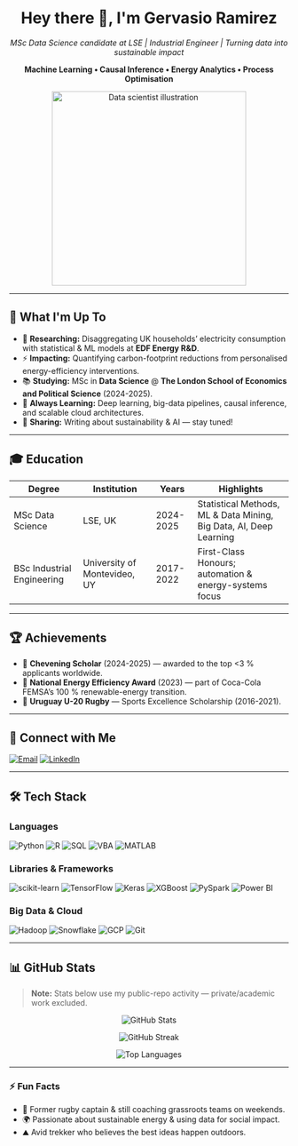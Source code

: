 <h1 align="center">Hey there 👋, I'm Gervasio Ramirez</h1>

<p align="center"><em>MSc Data Science candidate at LSE | Industrial Engineer | Turning data into sustainable impact</em></p>

<p align="center"><strong>Machine Learning • Causal Inference • Energy Analytics • Process Optimisation</strong></p>

<p align="center">
  <img src="https://raw.githubusercontent.com/gervasioramirez/gervasioramirez/main/assets/data-scientist.svg" width="350" alt="Data scientist illustration" />
</p>

---

## 🚀 What I'm Up To

- 🔬 **Researching:** Disaggregating UK households’ electricity consumption with statistical & ML models at **EDF Energy R&D**.  
- ⚡ **Impacting:** Quantifying carbon-footprint reductions from personalised energy-efficiency interventions.  
- 📚 **Studying:** MSc in **Data Science** @ **The London School of Economics and Political Science** (2024-2025).  
- 🌱 **Always Learning:** Deep learning, big-data pipelines, causal inference, and scalable cloud architectures.  
- 📝 **Sharing:** Writing about sustainability & AI — stay tuned!

---

## 🎓 Education

| Degree | Institution | Years | Highlights |
|--------|-------------|-------|------------|
| MSc Data Science | LSE, UK | 2024-2025 | Statistical Methods, ML & Data Mining, Big Data, AI, Deep Learning |
| BSc Industrial Engineering | University of Montevideo, UY | 2017-2022 | First-Class Honours; automation & energy-systems focus |

---

## 🏆 Achievements

- 🏅 **Chevening Scholar** (2024-2025) — awarded to the top &lt;3 % applicants worldwide.  
- 🥇 **National Energy Efficiency Award** (2023) — part of Coca-Cola FEMSA’s 100 % renewable-energy transition.  
- 🏉 **Uruguay U-20 Rugby** — Sports Excellence Scholarship (2016-2021).

---

## 🔗 Connect with Me

<p>
  <a href="mailto:g.j.ramirez-michelena@lse.ac.uk"><img src="https://img.shields.io/badge/Email-D14836?style=for-the-badge&logo=gmail&logoColor=white" alt="Email" /></a>
  <a href="https://www.linkedin.com/in/gervasioramirez/"><img src="https://img.shields.io/badge/LinkedIn-0A66C2?style=for-the-badge&logo=linkedin&logoColor=white" alt="LinkedIn" /></a>
</p>

---

## 🛠️ Tech Stack

### Languages  
![Python](https://img.shields.io/badge/Python-3776AB?style=flat-square&logo=python&logoColor=white)
![R](https://img.shields.io/badge/R-276DC3?style=flat-square&logo=r&logoColor=white)
![SQL](https://img.shields.io/badge/SQL-4479A1?style=flat-square&logo=postgresql&logoColor=white)
![VBA](https://img.shields.io/badge/VBA-222222?style=flat-square)
![MATLAB](https://img.shields.io/badge/MATLAB-0076A8?style=flat-square&logo=mathworks&logoColor=white)

### Libraries & Frameworks  
![scikit-learn](https://img.shields.io/badge/scikit--learn-F7931E?style=flat-square&logo=scikit-learn&logoColor=white)
![TensorFlow](https://img.shields.io/badge/TensorFlow-FF6F00?style=flat-square&logo=tensorflow&logoColor=white)
![Keras](https://img.shields.io/badge/Keras-D00000?style=flat-square&logo=keras&logoColor=white)
![XGBoost](https://img.shields.io/badge/XGBoost-EC0000?style=flat-square)
![PySpark](https://img.shields.io/badge/PySpark-E25A1C?style=flat-square&logo=apachespark&logoColor=white)
![Power BI](https://img.shields.io/badge/Power%20BI-F2C811?style=flat-square&logo=powerbi&logoColor=black)

### Big Data & Cloud  
![Hadoop](https://img.shields.io/badge/Hadoop-66CCFF?style=flat-square&logo=apache-hadoop&logoColor=black)
![Snowflake](https://img.shields.io/badge/Snowflake-29B5E8?style=flat-square&logo=snowflake&logoColor=white)
![GCP](https://img.shields.io/badge/Google%20Cloud-4285F4?style=flat-square&logo=googlecloud&logoColor=white)
![Git](https://img.shields.io/badge/Git-F05032?style=flat-square&logo=git&logoColor=white)

---

## 📊 GitHub Stats

> **Note:** Stats below use my public-repo activity — private/academic work excluded.

<p align="center">
  <img src="https://github-readme-stats.vercel.app/api?username=gervasioramirez&show_icons=true&theme=radical" alt="GitHub Stats" />
</p>

<p align="center">
  <img src="https://github-readme-streak-stats.herokuapp.com/?user=gervasioramirez&theme=radical" alt="GitHub Streak" />
</p>

<p align="center">
  <img src="https://github-readme-stats.vercel.app/api/top-langs/?username=gervasioramirez&layout=compact&theme=radical" alt="Top Languages" />
</p>

---

### ⚡ Fun Facts

- 🏉 Former rugby captain & still coaching grassroots teams on weekends.  
- 🌍 Passionate about sustainable energy & using data for social impact.  
- ⛰️ Avid trekker who believes the best ideas happen outdoors.

<!-- Feel free to add visitor badges or more sections as you build your profile -->
